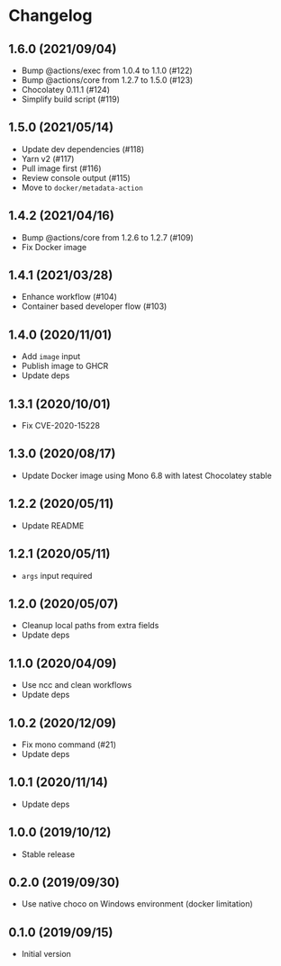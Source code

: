 # Changelog

## 1.6.0 (2021/09/04)

* Bump @actions/exec from 1.0.4 to 1.1.0 (#122)
* Bump @actions/core from 1.2.7 to 1.5.0 (#123)
* Chocolatey 0.11.1 (#124)
* Simplify build script (#119)

## 1.5.0 (2021/05/14)

* Update dev dependencies (#118)
* Yarn v2 (#117)
* Pull image first (#116)
* Review console output (#115)
* Move to `docker/metadata-action`

## 1.4.2 (2021/04/16)

* Bump @actions/core from 1.2.6 to 1.2.7 (#109)
* Fix Docker image

## 1.4.1 (2021/03/28)

* Enhance workflow (#104)
* Container based developer flow (#103)

## 1.4.0 (2020/11/01)

* Add `image` input
* Publish image to GHCR
* Update deps

## 1.3.1 (2020/10/01)

* Fix CVE-2020-15228

## 1.3.0 (2020/08/17)

* Update Docker image using Mono 6.8 with latest Chocolatey stable

## 1.2.2 (2020/05/11)

* Update README

## 1.2.1 (2020/05/11)

* `args` input required

## 1.2.0 (2020/05/07)

* Cleanup local paths from extra fields
* Update deps

## 1.1.0 (2020/04/09)

* Use ncc and clean workflows
* Update deps

## 1.0.2 (2020/12/09)

* Fix mono command (#21)
* Update deps

## 1.0.1 (2020/11/14)

* Update deps

## 1.0.0 (2019/10/12)

* Stable release

## 0.2.0 (2019/09/30)

* Use native choco on Windows environment (docker limitation)

## 0.1.0 (2019/09/15)

* Initial version
